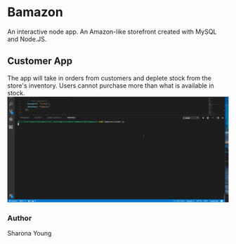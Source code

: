 # Bamazon
An interactive node app. An Amazon-like storefront created with MySQL and Node.JS.

## Customer App
The app will take in orders from customers and deplete stock from the store's inventory. Users cannot purchase more than what is available in stock.
![Bamazon](customerApp.gif)



### Author
Sharona Young
